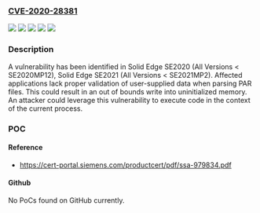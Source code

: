 ### [CVE-2020-28381](https://cve.mitre.org/cgi-bin/cvename.cgi?name=CVE-2020-28381)
![](https://img.shields.io/static/v1?label=Product&message=Solid%20Edge%20SE2020&color=blue)
![](https://img.shields.io/static/v1?label=Product&message=Solid%20Edge%20SE2021&color=blue)
![](https://img.shields.io/static/v1?label=Version&message=All%20Versions%20%3C%20SE2020MP12%20&color=brightgreen)
![](https://img.shields.io/static/v1?label=Version&message=All%20Versions%20%3C%20SE2021MP2%20&color=brightgreen)
![](https://img.shields.io/static/v1?label=Vulnerability&message=CWE-787%3A%20Out-of-bounds%20Write&color=brightgreen)

### Description

A vulnerability has been identified in Solid Edge SE2020 (All Versions < SE2020MP12), Solid Edge SE2021 (All Versions < SE2021MP2). Affected applications lack proper validation of user-supplied data when parsing PAR files. This could result in an out of bounds write into uninitialized memory. An attacker could leverage this vulnerability to execute code in the context of the current process.

### POC

#### Reference
- https://cert-portal.siemens.com/productcert/pdf/ssa-979834.pdf

#### Github
No PoCs found on GitHub currently.

